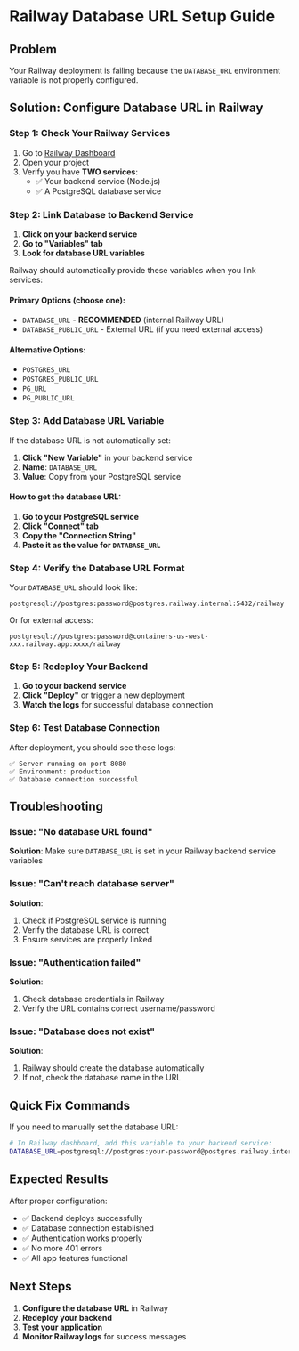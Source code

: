 # Railway Database URL Setup Guide

## Problem
Your Railway deployment is failing because the `DATABASE_URL` environment variable is not properly configured.

## Solution: Configure Database URL in Railway

### Step 1: Check Your Railway Services

1. Go to [Railway Dashboard](https://railway.app/dashboard)
2. Open your project
3. Verify you have **TWO services**:
   - ✅ Your backend service (Node.js)
   - ✅ A PostgreSQL database service

### Step 2: Link Database to Backend Service

1. **Click on your backend service**
2. **Go to "Variables" tab**
3. **Look for database URL variables**

Railway should automatically provide these variables when you link services:

#### **Primary Options (choose one):**
- `DATABASE_URL` - **RECOMMENDED** (internal Railway URL)
- `DATABASE_PUBLIC_URL` - External URL (if you need external access)

#### **Alternative Options:**
- `POSTGRES_URL`
- `POSTGRES_PUBLIC_URL`
- `PG_URL`
- `PG_PUBLIC_URL`

### Step 3: Add Database URL Variable

If the database URL is not automatically set:

1. **Click "New Variable"** in your backend service
2. **Name**: `DATABASE_URL`
3. **Value**: Copy from your PostgreSQL service

#### **How to get the database URL:**

1. **Go to your PostgreSQL service**
2. **Click "Connect" tab**
3. **Copy the "Connection String"**
4. **Paste it as the value for `DATABASE_URL`**

### Step 4: Verify the Database URL Format

Your `DATABASE_URL` should look like:
```
postgresql://postgres:password@postgres.railway.internal:5432/railway
```

Or for external access:
```
postgresql://postgres:password@containers-us-west-xxx.railway.app:xxxx/railway
```

### Step 5: Redeploy Your Backend

1. **Go to your backend service**
2. **Click "Deploy"** or trigger a new deployment
3. **Watch the logs** for successful database connection

### Step 6: Test Database Connection

After deployment, you should see these logs:
```
✅ Server running on port 8080
✅ Environment: production
✅ Database connection successful
```

## Troubleshooting

### Issue: "No database URL found"
**Solution**: Make sure `DATABASE_URL` is set in your Railway backend service variables

### Issue: "Can't reach database server"
**Solution**: 
1. Check if PostgreSQL service is running
2. Verify the database URL is correct
3. Ensure services are properly linked

### Issue: "Authentication failed"
**Solution**: 
1. Check database credentials in Railway
2. Verify the URL contains correct username/password

### Issue: "Database does not exist"
**Solution**: 
1. Railway should create the database automatically
2. If not, check the database name in the URL

## Quick Fix Commands

If you need to manually set the database URL:

```bash
# In Railway dashboard, add this variable to your backend service:
DATABASE_URL=postgresql://postgres:your-password@postgres.railway.internal:5432/railway
```

## Expected Results

After proper configuration:
- ✅ Backend deploys successfully
- ✅ Database connection established
- ✅ Authentication works properly
- ✅ No more 401 errors
- ✅ All app features functional

## Next Steps

1. **Configure the database URL** in Railway
2. **Redeploy your backend**
3. **Test your application**
4. **Monitor Railway logs** for success messages
